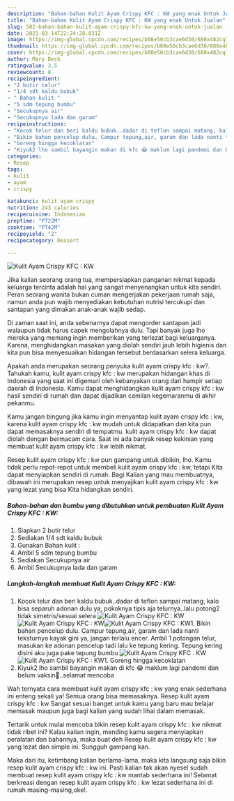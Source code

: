 ```yaml
---
description: "Bahan-bahan Kulit Ayam Crispy KFC : KW yang enak Untuk Jualan"
title: "Bahan-bahan Kulit Ayam Crispy KFC : KW yang enak Untuk Jualan"
slug: 502-bahan-bahan-kulit-ayam-crispy-kfc-kw-yang-enak-untuk-jualan
date: 2021-03-14T22:24:28.031Z
image: https://img-global.cpcdn.com/recipes/b08e50cb3cae6d30/680x482cq70/kulit-ayam-crispy-kfc-kw-foto-resep-utama.jpg
thumbnail: https://img-global.cpcdn.com/recipes/b08e50cb3cae6d30/680x482cq70/kulit-ayam-crispy-kfc-kw-foto-resep-utama.jpg
cover: https://img-global.cpcdn.com/recipes/b08e50cb3cae6d30/680x482cq70/kulit-ayam-crispy-kfc-kw-foto-resep-utama.jpg
author: Mary Beck
ratingvalue: 3.5
reviewcount: 8
recipeingredient:
- "2 butir telur"
- "1/4 sdt kaldu bubuk"
- " Bahan kulit "
- "5 sdm tepung bumbu"
- "Secukupnya air"
- "Secukupnya lada dan garam"
recipeinstructions:
- "Kocok telur dan beri kaldu bubuk..dadar di teflon sampai matang, kalo bisa separuh adonan dulu ya, pokoknya tipis aja telurnya..lalu potong2 tidak simetris/sesuai selera"
- "Bikin bahan pencelup dulu. Campur tepung,air, garam dan lada nanti teksturnya kayak gini ya, jangan terlalu encer. Ambil 1 potongan telur, masukan ke adonan pencelup tadi lalu ke tepung kering. Tepung kering disini aku juga pake tepung bumbu"
- "Goreng hingga kecoklatan"
- "Kiyuk2 lho sambil bayangin makan di kfc 😂 maklum lagi pandemi dan belum vaksin🤭..selamat mencoba"
categories:
- Resep
tags:
- kulit
- ayam
- crispy

katakunci: kulit ayam crispy 
nutrition: 243 calories
recipecuisine: Indonesian
preptime: "PT22M"
cooktime: "PT42M"
recipeyield: "2"
recipecategory: Dessert

---
```



![Kulit Ayam Crispy KFC : KW](https://img-global.cpcdn.com/recipes/b08e50cb3cae6d30/680x482cq70/kulit-ayam-crispy-kfc-kw-foto-resep-utama.jpg)

Jika kalian seorang orang tua, mempersiapkan panganan nikmat kepada keluarga tercinta adalah hal yang sangat menyenangkan untuk kita sendiri. Peran seorang  wanita bukan cuman mengerjakan pekerjaan rumah saja, namun anda pun wajib menyediakan kebutuhan nutrisi tercukupi dan santapan yang dimakan anak-anak wajib sedap.

Di zaman  saat ini, anda sebenarnya dapat mengorder santapan jadi walaupun tidak harus capek mengolahnya dulu. Tapi banyak juga lho mereka yang memang ingin memberikan yang terlezat bagi keluarganya. Karena, menghidangkan masakan yang diolah sendiri jauh lebih higienis dan kita pun bisa menyesuaikan hidangan tersebut berdasarkan selera keluarga. 



Apakah anda merupakan seorang penyuka kulit ayam crispy kfc : kw?. Tahukah kamu, kulit ayam crispy kfc : kw merupakan hidangan khas di Indonesia yang saat ini digemari oleh kebanyakan orang dari hampir setiap daerah di Indonesia. Kamu dapat menghidangkan kulit ayam crispy kfc : kw hasil sendiri di rumah dan dapat dijadikan camilan kegemaranmu di akhir pekanmu.

Kamu jangan bingung jika kamu ingin menyantap kulit ayam crispy kfc : kw, karena kulit ayam crispy kfc : kw mudah untuk didapatkan dan kita pun dapat memasaknya sendiri di tempatmu. kulit ayam crispy kfc : kw dapat diolah dengan bermacam cara. Saat ini ada banyak resep kekinian yang membuat kulit ayam crispy kfc : kw lebih nikmat.

Resep kulit ayam crispy kfc : kw pun gampang untuk dibikin, lho. Kamu tidak perlu repot-repot untuk membeli kulit ayam crispy kfc : kw, tetapi Kita dapat menyiapkan sendiri di rumah. Bagi Kalian yang mau membuatnya, dibawah ini merupakan resep untuk menyajikan kulit ayam crispy kfc : kw yang lezat yang bisa Kita hidangkan sendiri.

<!--inarticleads1-->

##### Bahan-bahan dan bumbu yang dibutuhkan untuk pembuatan Kulit Ayam Crispy KFC : KW:

1. Siapkan 2 butir telur
1. Sediakan 1/4 sdt kaldu bubuk
1. Gunakan  Bahan kulit :
1. Ambil 5 sdm tepung bumbu
1. Sediakan Secukupnya air
1. Ambil Secukupnya lada dan garam




<!--inarticleads2-->

##### Langkah-langkah membuat Kulit Ayam Crispy KFC : KW:

1. Kocok telur dan beri kaldu bubuk..dadar di teflon sampai matang, kalo bisa separuh adonan dulu ya, pokoknya tipis aja telurnya..lalu potong2 tidak simetris/sesuai selera
<img src="https://img-global.cpcdn.com/steps/75b87d19e5415b35/160x128cq70/kulit-ayam-crispy-kfc-kw-langkah-memasak-1-foto.jpg" alt="Kulit Ayam Crispy KFC : KW"><img src="https://img-global.cpcdn.com/steps/76e492c2d8e5320c/160x128cq70/kulit-ayam-crispy-kfc-kw-langkah-memasak-1-foto.jpg" alt="Kulit Ayam Crispy KFC : KW"><img src="https://img-global.cpcdn.com/steps/c39e060096945c39/160x128cq70/kulit-ayam-crispy-kfc-kw-langkah-memasak-1-foto.jpg" alt="Kulit Ayam Crispy KFC : KW">1. Bikin bahan pencelup dulu. Campur tepung,air, garam dan lada nanti teksturnya kayak gini ya, jangan terlalu encer. Ambil 1 potongan telur, masukan ke adonan pencelup tadi lalu ke tepung kering. Tepung kering disini aku juga pake tepung bumbu
<img src="https://img-global.cpcdn.com/steps/0daa94b8f50ca29d/160x128cq70/kulit-ayam-crispy-kfc-kw-langkah-memasak-2-foto.jpg" alt="Kulit Ayam Crispy KFC : KW"><img src="https://img-global.cpcdn.com/steps/e564e9f1d204b6ec/160x128cq70/kulit-ayam-crispy-kfc-kw-langkah-memasak-2-foto.jpg" alt="Kulit Ayam Crispy KFC : KW">1. Goreng hingga kecoklatan
1. Kiyuk2 lho sambil bayangin makan di kfc 😂 maklum lagi pandemi dan belum vaksin🤭..selamat mencoba




Wah ternyata cara membuat kulit ayam crispy kfc : kw yang enak sederhana ini enteng sekali ya! Semua orang bisa memasaknya. Resep kulit ayam crispy kfc : kw Sangat sesuai banget untuk kamu yang baru mau belajar memasak maupun juga bagi kalian yang sudah lihai dalam memasak.

Tertarik untuk mulai mencoba bikin resep kulit ayam crispy kfc : kw nikmat tidak ribet ini? Kalau kalian ingin, mending kamu segera menyiapkan peralatan dan bahannya, maka buat deh Resep kulit ayam crispy kfc : kw yang lezat dan simple ini. Sungguh gampang kan. 

Maka dari itu, ketimbang kalian berlama-lama, maka kita langsung saja bikin resep kulit ayam crispy kfc : kw ini. Pasti kalian tak akan nyesel sudah membuat resep kulit ayam crispy kfc : kw mantab sederhana ini! Selamat berkreasi dengan resep kulit ayam crispy kfc : kw lezat sederhana ini di rumah masing-masing,oke!.

